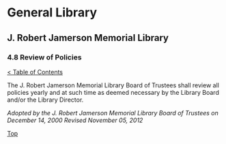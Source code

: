 <head>
	<link rel="stylesheet" type="text/css" href="../main.css">
</head>

[0]: ../README.md
[4.8]: review-of-policies.md

# General Library
## J. Robert Jamerson Memorial Library
### 4.8 Review of Policies
[< Table of Contents][0]

The J. Robert Jamerson Memorial Library Board of Trustees shall review all policies yearly and at such time as deemed necessary by the Library Board and/or the Library Director.

*Adopted by the J. Robert Jamerson Memorial Library Board of Trustees on December 14, 2000*
*Revised November 05, 2012*

[Top][4.8]
